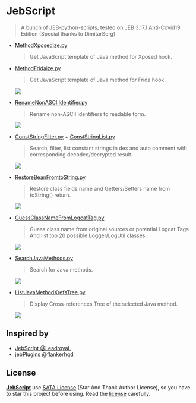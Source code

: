 # JebScript

> A bunch of JEB-python-scripts, tested on JEB 3.17.1 Anti-Covid19 Edition (Special thanks to DimitarSerg)

- [MethodXposedize.py](MethodXposedize.py)
  >Get JavaScript template of Java method for Xposed hook.

- [MethodFridaize.py](MethodFridaize.py)
  >Get JavaScript template of Java method for Frida hook.

  ![](images/MethodFridaize.gif)

- [RenameNonASCIIIdentifier.py](RenameNonASCIIIdentifier.py)
  >Rename non-ASCII identifiers to readable form.

  ![](images/RenameNonASCIIIdentifier.gif)

- [ConstStringFilter.py](ConstStringFilter.py) + [ConstStringList.py](ConstStringList.py)
  >Search, filter, list constant strings in dex and auto comment with corresponding decoded/decrypted result.

  ![](images/ConstantStringFilter.gif)

- [RestoreBeanFromtoString.py](RestoreBeanFromtoString.py)
  >Restore class fields name and Getters/Setters name from toString() return.

  ![](images/RestoreBeanFromtoString.gif)

- [GuessClassNameFromLogcatTag.py](GuessClassNameFromLogcatTag.py)
  >Guess class name from original sources or potential Logcat Tags.   
  >And list top 20 possible Logger/LogUtil classes.

  ![](images/GuessClassNameFromLogcatTag.gif)

- [SearchJavaMethods.py](SearchJavaMethods.py)
  >Search for Java methods.

  ![](images/ListJavascriptInterfaces.gif)
  
- [ListJavaMethodXrefsTree.py](ListJavaMethodXrefsTree.py)
  >Display Cross-references Tree of the selected Java method.

  ![](images/ListJavaMethodXrefsTree.gif)

## Inspired by

- [JebScript @LeadroyaL](https://github.com/LeadroyaL/JebScript)
- [jebPlugins @flankerhqd](https://github.com/flankerhqd/jebPlugins)

## License

**[JebScript](https://github.com/2Y2s1mple/JebScript)** use [SATA License](LICENSE.txt) (Star And Thank Author License), so you have to star this project before using. Read the [license](LICENSE.txt) carefully.
